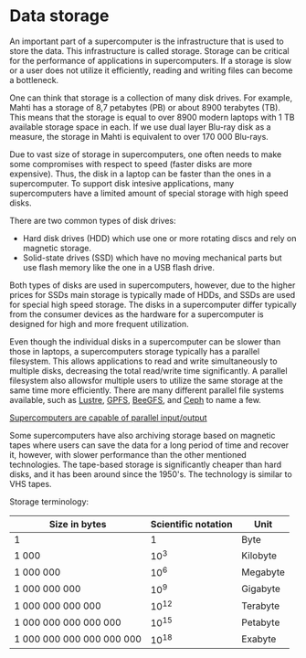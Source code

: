 # Data storage

An important part of a supercomputer is the infrastructure that is used
to store the data. This infrastructure is called storage.
Storage can be critical for the performance of applications in supercomputers.
If a storage is slow or a user does not utilize it efficiently,
reading and writing files can become a bottleneck.

One can think that storage is a collection of many
disk drives. For example, Mahti has a storage of 8,7 petabytes (PB) or
about 8900 terabytes (TB). This means that the storage is equal to over 8900
modern laptops with 1 TB available storage space in each. If we use dual layer
Blu-ray disk as a measure, the storage in Mahti is equivalent to over
170 000 Blu-rays.

Due to vast size of storage in supercomputers, one often
needs to make some compromises with respect to speed (faster disks are
more expensive). Thus, the disk in a laptop can be faster than the ones
in a supercomputer. To support disk intesive applications, many
supercomputers have a limited amount of special storage with high speed disks.

There are two common types of disk drives:
* Hard disk drives (HDD) which use one or more rotating discs and rely on
  magnetic storage.
* Solid-state drives (SSD) which have no moving mechanical parts but
  use flash memory like the one in a USB flash drive.

Both types of disks are used in supercomputers, however, due to the higher
prices for SSDs main storage is typically made of HDDs, and SSDs are
used for special high speed storage. The disks in a supercomputer differ
typically from the consumer devices as the hardware for a
supercomputer is designed for high and more frequent utilization.

Even though the individual disks in a supercomputer can be slower than
those in laptops, a supercomputers storage typically has a parallel
filesystem. This allows applications to read and write simultaneously
to multiple disks, decreasing the total read/write time significantly.
A parallel filesystem also allowsfor multiple users to utilize the same storage
at the same time more efficiently. There are many different parallel file
systems available, such as
[Lustre](https://en.wikipedia.org/wiki/Lustre_(file_system)),
[GPFS](https://en.wikipedia.org/wiki/GPFS),
[BeeGFS](https://en.wikipedia.org/wiki/BeeGFS), and
[Ceph](https://en.wikipedia.org/wiki/Ceph_(software)) to name a few.

[Supercomputers are capable of parallel input/output](images/parallel-io.png)

Some supercomputers have also archiving storage based on magnetic
tapes where users can save the data for a long period of time and recover it, however,
with slower performance than the other mentioned technologies. The tape-based
storage is significantly cheaper than hard disks, and it has been around since
the 1950's. The technology is similar to VHS tapes.


Storage terminology:

|Size in bytes                |  Scientific notation |   Unit    |
|-----------------------------|----------------------|-----------|
| 1                           |   1                  | Byte      |
| 1 000                       |   10<sup>3</sup>     | Kilobyte  |
| 1 000 000                   |   10<sup>6</sup>     | Megabyte  |
| 1 000 000 000               |   10<sup>9</sup>     | Gigabyte  |
| 1 000 000 000 000           |   10<sup>12</sup>    | Terabyte  |
| 1 000 000 000 000 000       |   10<sup>15</sup>    | Petabyte  |
| 1 000 000 000 000 000 000   |   10<sup>18</sup>    | Exabyte   |

